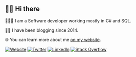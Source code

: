 ## 👋🏽 Hi there

👨🏽‍💻 I am a Software developer working mostly in C# and SQL.

✍🏽 I have been blogging since 2014.

🌐 You can learn more about me [on my website](https://kolappan.dev/).

[![Website](https://img.shields.io/badge/Website-kolappan.dev-blue?style=flat-square&logo=firefox)](https://twitter.com/KolappanNathan)
[![Twitter](https://img.shields.io/badge/Twitter-@kolappannathan-blue?style=flat-square&logo=twitter&logoColor=white)](https://twitter.com/KolappanNathan)
[![LinkedIn](https://img.shields.io/badge/LinkedIn-KolappanNathan-blue?style=flat-square&logo=linkedin&logoColor=white)](https://in.linkedin.com/in/kolappannathan)
[![Stack Overflow](https://img.shields.io/badge/StackOverflow-kolappan-blue?style=flat-square&logo=stackoverflow&logoColor=white)](https://stackoverflow.com/users/5407188/)
